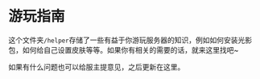 # 游玩指南

这个文件夹`/helper`存储了一些有益于你游玩服务器的知识，例如如何安装光影包，如何给自己设置皮肤等等。如果你有相关的需要的话，就来这里找吧~

如果有什么问题也可以给服主提意见，之后更新在这里。
